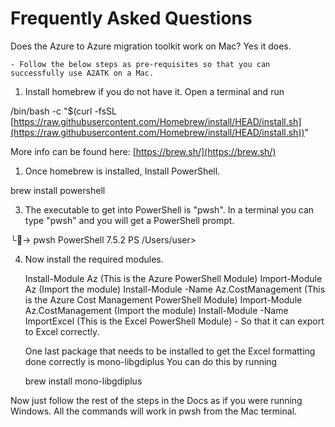 # Frequently Asked Questions

Does the Azure to Azure migration toolkit work on Mac? 
    Yes it does. 

    - Follow the below steps as pre-requisites so that you can successfully use A2ATK on a Mac. 

1. Install homebrew if you do not have it. Open a terminal and run

/bin/bash -c "$(curl -fsSL [https://raw.githubusercontent.com/Homebrew/install/HEAD/install.sh](https://raw.githubusercontent.com/Homebrew/install/HEAD/install.sh))"

More info can be found here: [https://brew.sh/](https://brew.sh/)

1. Once homebrew is installed, Install PowerShell.

brew install powershell 

3. The executable to get into PowerShell is "pwsh". In a terminal you can type "pwsh" and you will get a PowerShell prompt.

└🤘-> pwsh 
PowerShell 7.5.2
PS /Users/user> 

4. Now install the required modules. 

    Install-Module Az (This is the Azure PowerShell Module)
    Import-Module Az (Import the module) 
    Install-Module -Name Az.CostManagement (This is the Azure Cost Management PowerShell Module)
    Import-Module Az.CostManagement (Import the module) 
    Install-Module -Name ImportExcel (This is the Excel PowerShell Module) - So that it can export to Excel correctly. 

    One last package that needs to be installed to get the Excel formatting done correctly is mono-libgdiplus
    You can do this by running 

    brew install mono-libgdiplus

Now just follow the rest of the steps in the Docs as if you were running Windows. All the commands will work in pwsh from the Mac terminal.
 